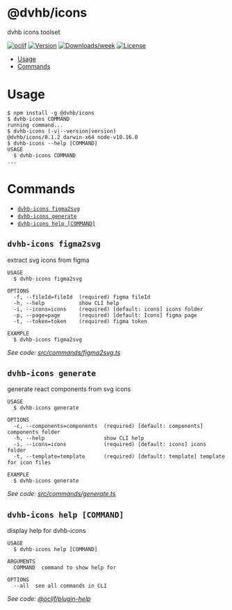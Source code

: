 @dvhb/icons
===========

dvhb icons toolset

[![oclif](https://img.shields.io/badge/cli-oclif-brightgreen.svg)](https://oclif.io)
[![Version](https://img.shields.io/npm/v/@dvhb/icons.svg)](https://npmjs.org/package/@dvhb/icons)
[![Downloads/week](https://img.shields.io/npm/dw/@dvhb/icons.svg)](https://npmjs.org/package/@dvhb/icons)
[![License](https://img.shields.io/npm/l/@dvhb/icons.svg)](https://github.com/dvhb/icons/blob/master/package.json)

<!-- toc -->
* [Usage](#usage)
* [Commands](#commands)
<!-- tocstop -->
# Usage
<!-- usage -->
```sh-session
$ npm install -g @dvhb/icons
$ dvhb-icons COMMAND
running command...
$ dvhb-icons (-v|--version|version)
@dvhb/icons/0.1.2 darwin-x64 node-v10.16.0
$ dvhb-icons --help [COMMAND]
USAGE
  $ dvhb-icons COMMAND
...
```
<!-- usagestop -->
# Commands
<!-- commands -->
* [`dvhb-icons figma2svg`](#dvhb-icons-figma2svg)
* [`dvhb-icons generate`](#dvhb-icons-generate)
* [`dvhb-icons help [COMMAND]`](#dvhb-icons-help-command)

## `dvhb-icons figma2svg`

extract svg icons from figma

```
USAGE
  $ dvhb-icons figma2svg

OPTIONS
  -f, --fileId=fileId  (required) figma fileId
  -h, --help           show CLI help
  -i, --icons=icons    (required) [default: icons] icons folder
  -p, --page=page      (required) [default: Icons] figma page
  -t, --token=token    (required) figma token

EXAMPLE
  $ dvhb-icons figma2svg
```

_See code: [src/commands/figma2svg.ts](https://github.com/dvhb/icons/blob/v0.1.2/src/commands/figma2svg.ts)_

## `dvhb-icons generate`

generate react components from svg icons

```
USAGE
  $ dvhb-icons generate

OPTIONS
  -c, --components=components  (required) [default: components] components folder
  -h, --help                   show CLI help
  -i, --icons=icons            (required) [default: icons] icons folder
  -t, --template=template      (required) [default: template] template for icon files

EXAMPLE
  $ dvhb-icons generate
```

_See code: [src/commands/generate.ts](https://github.com/dvhb/icons/blob/v0.1.2/src/commands/generate.ts)_

## `dvhb-icons help [COMMAND]`

display help for dvhb-icons

```
USAGE
  $ dvhb-icons help [COMMAND]

ARGUMENTS
  COMMAND  command to show help for

OPTIONS
  --all  see all commands in CLI
```

_See code: [@oclif/plugin-help](https://github.com/oclif/plugin-help/blob/v2.1.6/src/commands/help.ts)_
<!-- commandsstop -->
